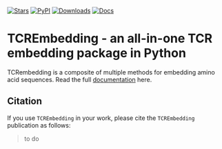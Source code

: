 [![Stars](https://img.shields.io/github/stars/deepomicslab/TCREmbedding?logo=GitHub&color=yellow)](https://github.com/deepomicslab/TCREmbedding/stargazers)
[![PyPI](https://img.shields.io/pypi/v/tcrembedding?logo=PyPI)](https://pypi.org/project/tcrembedding/)
[![Downloads](https://static.pepy.tech/badge/tcrembedding)](https://pepy.tech/project/tcrembedding)
[![Docs](https://readthedocs.org/projects/tcrembedding/badge/)](https://tcrembedding.readthedocs.io)

# TCREmbedding - an all-in-one TCR embedding package in Python

TCRembedding is a composite of multiple methods for embedding amino acid sequences. Read the full [documentation] here.


## Citation

If you use `TCREmbedding` in your work, please cite the `TCREmbedding` publication as follows:

> to do


[documentation]: https://tcrembedding.readthedocs.io
